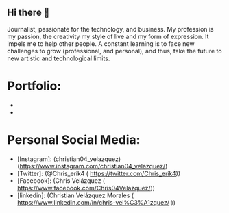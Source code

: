 ## Hi there 👋

Journalist, passionate for the technology, and business. My profession is my passion, the creativity my style of live and my form of expression. It impels me to help other people. A constant learning is to face new challenges to grow (professional, and personal), and thus, take the future to new artistic and technological limits.

# Portfolio: 
- [Creative_Portfolio]:(https://portfolio.adobe.com/f2496bfc-9fd3-428e-8510-ab8589a024ff/editor/)<br>

- [Behance]:(https://www.behance.net/placebo070b70b)<br>

# Personal Social Media:

- [Instagram]: (christian04_velazquez) (https://www.instagram.com/christian04_velazquez/)<br>
- [Twitter]: (@Chris_erik4 ( https://twitter.com/Chris_erik4))<br>
- [Facebook]: (Chris Velázquez ( https://www.facebook.com/Chris04Velazquez/))<br>
- [linkedin]: (Christian Velázquez Morales ( https://www.linkedin.com/in/chris-vel%C3%A1zquez/ ))<br>



